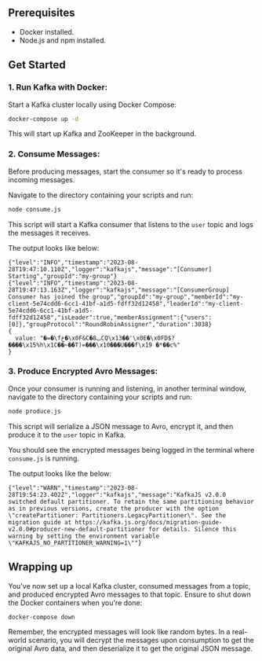## Prerequisites
- Docker installed.
- Node.js and npm installed.

## Get Started

### 1. Run Kafka with Docker:

Start a Kafka cluster locally using Docker Compose:

```bash
docker-compose up -d
```

This will start up Kafka and ZooKeeper in the background.

### 2. Consume Messages:

Before producing messages, start the consumer so it's ready to process incoming messages.

Navigate to the directory containing your scripts and run:

```bash
node consume.js
```

This script will start a Kafka consumer that listens to the `user` topic and logs the messages it receives.

The output looks like below:
```
{"level":"INFO","timestamp":"2023-08-28T19:47:10.110Z","logger":"kafkajs","message":"[Consumer] Starting","groupId":"my-group"}
{"level":"INFO","timestamp":"2023-08-28T19:47:13.163Z","logger":"kafkajs","message":"[ConsumerGroup] Consumer has joined the group","groupId":"my-group","memberId":"my-client-5e74cdd6-6cc1-41bf-a1d5-fdff32d12458","leaderId":"my-client-5e74cdd6-6cc1-41bf-a1d5-fdff32d12458","isLeader":true,"memberAssignment":{"users":[0]},"groupProtocol":"RoundRobinAssigner","duration":3038}
{
  value: "�=�\fڅ�\x0F&C�ݔ8CQ\x13��'\x0E�\x0FD$?����\x15%h\x1C��̴��T)=���\x10���U���f\x19 �*��c%"
}
```

### 3. Produce Encrypted Avro Messages:

Once your consumer is running and listening, in another terminal window, navigate to the directory containing your scripts and run:

```bash
node produce.js
```

This script will serialize a JSON message to Avro, encrypt it, and then produce it to the `user` topic in Kafka.

You should see the encrypted messages being logged in the terminal where `consume.js` is running.

The output looks like the below:
```
{"level":"WARN","timestamp":"2023-08-28T19:54:23.402Z","logger":"kafkajs","message":"KafkaJS v2.0.0 switched default partitioner. To retain the same partitioning behavior as in previous versions, create the producer with the option \"createPartitioner: Partitioners.LegacyPartitioner\". See the migration guide at https://kafka.js.org/docs/migration-guide-v2.0.0#producer-new-default-partitioner for details. Silence this warning by setting the environment variable \"KAFKAJS_NO_PARTITIONER_WARNING=1\""}
```

## Wrapping up

You've now set up a local Kafka cluster, consumed messages from a topic, and produced encrypted Avro messages to that topic. Ensure to shut down the Docker containers when you're done:

```bash
docker-compose down
```

Remember, the encrypted messages will look like random bytes. In a real-world scenario, you will decrypt the messages upon consumption to get the original Avro data, and then deserialize it to get the original JSON message.